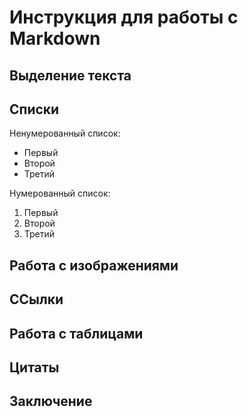 # Инструкция для работы с Markdown

## Выделение текста

## Списки

Ненумерованный список:

* Первый
* Второй
* Третий

Нумерованный список:

1. Первый
2. Второй
3. Третий

## Работа с изображениями

## ССылки

## Работа с таблицами

## Цитаты 

## Заключение